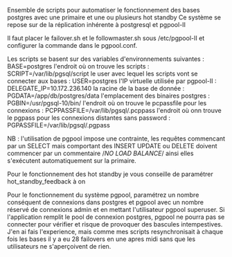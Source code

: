 Ensemble de scripts pour automatiser le fonctionnement des bases postgres avec une primaire et une ou plusieurs hot standby
Ce système se repose sur de la réplication inhérente à postgresql et pgpool-II

Il faut placer le failover.sh et le followmaster.sh sous /etc/pgpool-II
et configurer la commande dans le pgpool.conf.

Les scripts se basent sur des variables d'environnements suivantes :
BASE=postgres
l'endroit où on trouve les scripts : SCRIPT=/var/lib/pgsql/script
le user avec lequel les scripts vont se connecter aux bases : USER=postgres
l'IP virtuelle utilisée par pgpool-II : DELEGATE_IP=10.172.236.140
la racine de la base de donnée : PGDATA=/app/db/postgres/data
l'emplacement des binaires postgres : PGBIN=/usr/pgsql-10/bin/
l'endroit où on trouve le pcpassfile pour les connexions : PCPPASSFILE=/var/lib/pgsql/.pcppass
l'endroit où onn trouve le pgpass pour les connexions distantes sans password : PGPASSFILE=/var/lib/pgsql/.pgpass

NB : l'utilisation de pgpool impose une contrainte, les requêtes commencant par un SELECT mais comportant des INSERT UPDATE ou DELETE
doivent commencer par un commentaire /*NO LOAD BALANCE*/ ainsi elles s'exécutent automatiquement sur la primaire.

Pour le fonctionnement des hot standby je vous conseille de paramétrer hot_standby_feedback à on

Pour le fonctionnement du système pgpool, paramétrez un nombre conséquent de connexions dans postgres et pgpool 
avec un nombre réservé de connexions admin et en mettant l'utilisateur pgpool superuser.
Si l'application remplit le pool de connexion postgres, pgpool ne pourra pas se connecter pour vérifier et risque de provoquer
des bascules intempestives.
J'en ai fais l'experience, mais comme mes scripts resynchronisait à chaque fois les bases il y a eu 28 failovers en une apres midi
sans que les utilisateurs ne s'aperçoivent de rien.

